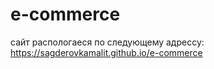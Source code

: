 # e-commerce

сайт распологаеся по следующему адрессу:
https://sagderovkamalit.github.io/e-commerce

